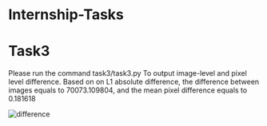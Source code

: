 # Internship-Tasks

# Task3
Please run the command task3/task3.py To output image-level and pixel level difference. 
Based on on L1 absolute difference, the difference between images equals to 70073.109804, and the mean pixel difference equals to 0.181618


![difference](https://github.com/Elham-gh/Internship-Tasks/assets/76242088/9c58789a-5963-48a3-a213-f56b21699fd4)
